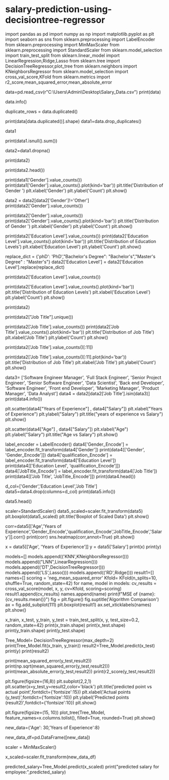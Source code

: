 # salary-prediction-using-decisiontree-regressor
import pandas as pd
import numpy as np
import matplotlib.pyplot as plt
import seaborn as sns
from sklearn.preprocessing import LabelEncoder
from sklearn.preprocessing import MinMaxScaler
from sklearn.preprocessing import StandardScaler
from sklearn.model_selection import train_test_split
from sklearn.linear_model import LinearRegression,Ridge,Lasso
from sklearn.tree import DecisionTreeRegressor,plot_tree
from sklearn.neighbors import KNeighborsRegressor
from sklearn.model_selection import cross_val_score,KFold
from sklearn.metrics import r2_score,mean_squared_error,mean_absolute_error


data=pd.read_csv(r"C:\Users\Admin\Desktop\Salary_Data.csv")
print(data)

data.info()

duplicate_rows = data.duplicated()

print(data[data.duplicated()].shape)
data1=data.drop_duplicates()

data1

print(data1.isnull().sum())

data2=data1.dropna()

print(data2)

print(data2.head())

print(data1['Gender'].value_counts())
print(data1['Gender'].value_counts().plot(kind='bar'))
plt.title('Distribution of Gender ')
plt.xlabel('Gender')
plt.ylabel('Count')
plt.show()

data2 = data2[data2['Gender']!='Other']
print(data2['Gender'].value_counts())

print(data2['Gender'].value_counts())
print(data2['Gender'].value_counts().plot(kind='bar'))
plt.title('Distribution of Gender ')
plt.xlabel('Gender')
plt.ylabel('Count')
plt.show()

print(data2['Education Level'].value_counts())
print(data2['Education Level'].value_counts().plot(kind='bar'))
plt.title('Distribution of Education Levels')
plt.xlabel('Education Level')
plt.ylabel('Count')
plt.show()

replace_dict = {'phD': 'PhD',"Bachelor's Degree": "Bachelor's","Master's Degree" : "Master's"}
data2['Education Level'] = data2['Education Level'].replace(replace_dict)

print(data2['Education Level'].value_counts())

print(data2['Education Level'].value_counts().plot(kind='bar'))
plt.title('Distribution of Education Levels')
plt.xlabel('Education Level')
plt.ylabel('Count')
plt.show()

print(data2)

print(data2["Job Title"].unique())

print(data2['Job Title'].value_counts())
print(data2['Job Title'].value_counts().plot(kind='bar'))
plt.title('Distribution of Job Title')
plt.xlabel('Job Title')
plt.ylabel('Count')
plt.show()

print(data2['Job Title'].value_counts()[:11])


print(data2['Job Title'].value_counts()[:11].plot(kind='bar'))
plt.title('Distribution of Job Title')
plt.xlabel('Job Title')
plt.ylabel('Count')
plt.show()

data3= ['Software Engineer Manager', 'Full Stack Engineer', 'Senior Project Engineer', 'Senior Software Engineer', 'Data Scientist', 'Back end Developer', 'Software Engineer', 'Front end Developer', 'Marketing Manager', 'Product Manager', 'Data Analyst']
data4 = data2[data2['Job Title'].isin(data3)]
print(data4.info())

plt.scatter(data4["Years of Experience"] , data4["Salary"])
plt.xlabel("Years of Experience")
plt.ylabel("Salary")
plt.title("years of experience vs Salary")
plt.show()

plt.scatter(data4["Age"] , data4["Salary"])
plt.xlabel("Age")
plt.ylabel("Salary")
plt.title("Age vs Salary")
plt.show()


label_encoder = LabelEncoder()
data4['Gender_Encode'] = label_encoder.fit_transform(data4['Gender'])
print(data4[['Gender', 'Gender_Encode']])
data4['qualification_Encode'] = label_encoder.fit_transform(data4['Education Level'])
print(data4[['Education Level', 'qualification_Encode']])
data4['JobTitle_Encode'] = label_encoder.fit_transform(data4['Job Title'])
print(data4[['Job Title', 'JobTitle_Encode']])
print(data4.head())


d_col=['Gender','Education Level','Job Title']
data5=data4.drop(columns=d_col)
print(data5.info())

data5.head()

scaler=StandardScaler()
data5_scaled=scaler.fit_transform(data5)
plt.boxplot(data5_scaled)
plt.title('Boxplot of Scaled Data')
plt.show()

corr=data5[['Age','Years of Experience','Gender_Encode','qualification_Encode','JobTitle_Encode','Salary']].corr()
print(corr)
sns.heatmap(corr,annot=True)
plt.show()

x = data5[['Age', 'Years of Experience']]
y = data5['Salary']
print(x)
print(y)

models=[]
models.append(('KNN',KNeighborsRegressor()))
models.append(("LNN",LinearRegression()))
models.append(('DT',DecisionTreeRegressor()))
models.append(('LS',Lasso()))
models.append(('RD',Ridge()))
result1=[]
names=[]
scoring = 'neg_mean_squared_error'
Kfold= KFold(n_splits=10, shuffle=True, random_state=42)
for name, model in models:
    cv_results = cross_val_score(model, x, y, cv=Kfold, scoring=scoring)
    result1.append(cv_results)
    names.append(name)
    print(f"MSE of {name}: {cv_results.mean()}")
fig = plt.figure()
fig.suptitle('Algorithm Comparison')
ax = fig.add_subplot(111)
plt.boxplot(result1)
ax.set_xticklabels(names)
plt.show()

x_train, x_test, y_train, y_test = train_test_split(x, y, test_size=0.2, random_state=42)
print(x_train.shape)
print(x_test.shape)
print(y_train.shape)
print(y_test.shape)

Tree_Model= DecisionTreeRegressor(max_depth=2)
print(Tree_Model.fit(x_train, y_train))
result2=Tree_Model.predict(x_test)
print(y)
print(result2)

print(mean_squared_error(y_test,result2))
print(np.sqrt(mean_squared_error(y_test,result2)))
print(mean_absolute_error(y_test,result2))
print(r2_score(y_test,result2))


plt.figure(figsize=(16,8))
plt.subplot(2,2,1)
plt.scatter(x=y_test,y=result2,color='black')
plt.title('predicted point vs actual point',fontdict={'fontsize':15})
plt.xlabel('Actual points (y_test)',fontdict={'fontsize':10})
plt.ylabel('Predicted points (result2)',fontdict={'fontsize':10})
plt.show()


plt.figure(figsize=(15, 10))
plot_tree(Tree_Model, feature_names=x.columns.tolist(), filled=True, rounded=True)
plt.show()

new_data={'Age': 30,'Years of Experience':8}

new_data_df=pd.DataFrame([new_data])

scaler = MinMaxScaler()

x_scaled=scaler.fit_transform(new_data_df)

predicted_salary=Tree_Model.predict(x_scaled)
print("predicted salary for employee:",predicted_salary)

